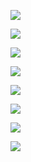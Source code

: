 ![](https://user-images.githubusercontent.com/26511983/70856981-04164d00-1eac-11ea-850c-b12e3bd555f6.png)

![](https://user-images.githubusercontent.com/26511983/70856985-1a240d80-1eac-11ea-8946-aeddbb91163b.png)

![](https://user-images.githubusercontent.com/26511983/70857032-2c527b80-1ead-11ea-8e0e-7dd6da5b4374.png)

![](https://user-images.githubusercontent.com/26511983/70857030-22c91380-1ead-11ea-9c7f-c73ba75468a7.png)

![](https://user-images.githubusercontent.com/26511983/70857026-fe6d3700-1eac-11ea-9301-de5279d98201.png)

![](https://user-images.githubusercontent.com/26511983/70857044-6e7bbd00-1ead-11ea-951c-6c72b66d386a.png)

![](https://user-images.githubusercontent.com/26511983/70857051-8d7a4f00-1ead-11ea-8b70-7819e3882aa5.png)

![](https://user-images.githubusercontent.com/26511983/71329203-e79b9580-24e7-11ea-94c7-6eeeb5a819eb.png)
